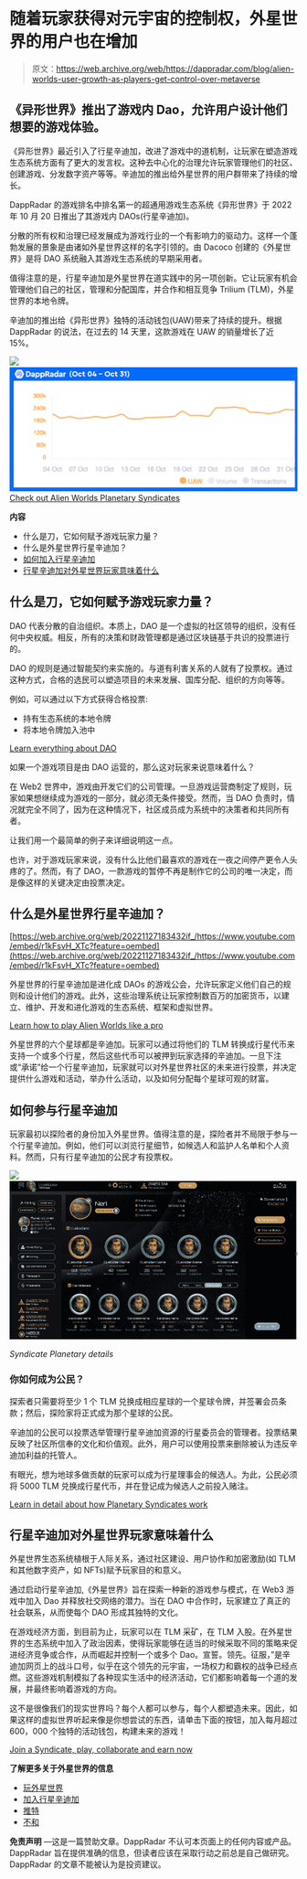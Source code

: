 # 随着玩家获得对元宇宙的控制权，外星世界的用户也在增加

> 原文：<https://web.archive.org/web/https://dappradar.com/blog/alien-worlds-user-growth-as-players-get-control-over-metaverse>

## 《异形世界》推出了游戏内 Dao，允许用户设计他们想要的游戏体验。

《异形世界》最近引入了行星辛迪加，改进了游戏中的道机制，让玩家在塑造游戏生态系统方面有了更大的发言权。这种去中心化的治理允许玩家管理他们的社区、创建游戏、分发数字资产等等。辛迪加的推出给外星世界的用户群带来了持续的增长。

DappRadar 的游戏排名中排名第一的超通用游戏生态系统《异形世界》于 2022 年 10 月 20 日推出了其游戏内 DAOs(行星辛迪加)。

分散的所有权和治理已经发展成为游戏行业的一个有影响力的驱动力。这样一个蓬勃发展的景象是由诸如外星世界这样的名字引领的。由 Dacoco 创建的《外星世界》是将 DAO 系统融入其游戏生态系统的早期采用者。

值得注意的是，行星辛迪加是外星世界在道实践中的另一项创新。它让玩家有机会管理他们自己的社区，管理和分配国库，并合作和相互竞争 Trilium (TLM)，外星世界的本地令牌。

辛迪加的推出给《异形世界》独特的活动钱包(UAW)带来了持续的提升。根据 DappRadar 的说法，在过去的 14 天里，这款游戏在 UAW 的销量增长了近 15%。

![](img/d03d5d0a10b2e7664b91dab8b462bf2d.png)![](img/37ef41e962eaab5ebe5115a54b7a75c8.png)[Check out Alien Worlds Planetary Syndicates](https://web.archive.org/web/20221127183432/https://alienworlds.io/syndicate)

**内容**

*   什么是刀，它如何赋予游戏玩家力量？
*   什么是外星世界行星辛迪加？
*   [如何加入行星辛迪加](https://web.archive.org/web/20221127183432/https://dappradar.com/blog/alien-worlds-user-growth-as-players-get-control-over-metaverse/#how)
*   [行星辛迪加对外星世界玩家意味着什么](https://web.archive.org/web/20221127183432/https://dappradar.com/blog/alien-worlds-user-growth-as-players-get-control-over-metaverse/#mean)

## 什么是刀，它如何赋予游戏玩家力量？

DAO 代表分散的自治组织。本质上，DAO 是一个虚拟的社区领导的组织，没有任何中央权威。相反，所有的决策和财政管理都是通过区块链基于共识的投票进行的。

DAO 的规则是通过智能契约来实施的。与道有利害关系的人就有了投票权。通过这种方式，合格的选民可以塑造项目的未来发展、国库分配、组织的方向等等。

例如，可以通过以下方式获得合格投票:

*   持有生态系统的本地令牌
*   将本地令牌加入池中

[Learn everything about DAO](https://web.archive.org/web/20221127183432/https://dappradar.com/blog/what-is-a-dao-how-does-it-work)

如果一个游戏项目是由 DAO 运营的，那么这对玩家来说意味着什么？

在 Web2 世界中，游戏由开发它们的公司管理。一旦游戏运营商制定了规则，玩家如果想继续成为游戏的一部分，就必须无条件接受。然而，当 DAO 负责时，情况就完全不同了，因为在这种情况下，社区成员成为系统中的决策者和共同所有者。

让我们用一个最简单的例子来详细说明这一点。

也许，对于游戏玩家来说，没有什么比他们最喜欢的游戏在一夜之间停产更令人头疼的了。然而，有了 DAO，一款游戏的暂停不再是制作它的公司的唯一决定，而是像这样的关键决定由投票决定。

## 什么是外星世界行星辛迪加？

[https://web.archive.org/web/20221127183432if_/https://www.youtube.com/embed/r1kFsvH_XTc?feature=oembed](https://web.archive.org/web/20221127183432if_/https://www.youtube.com/embed/r1kFsvH_XTc?feature=oembed)

外星世界的行星辛迪加是进化成 DAOs 的游戏公会，允许玩家定义他们自己的规则和设计他们的游戏。此外，这些治理系统让玩家控制数百万的加密货币，以建立、维护、开发和进化游戏的生态系统、框架和虚拟世界。

[Learn how to play Alien Worlds like a pro](https://web.archive.org/web/20221127183432/https://dappradar.com/blog/how-to-play-alien-worlds-like-a-pro)

外星世界的六个星球都是辛迪加。玩家可以通过将他们的 TLM 转换成行星代币来支持一个或多个行星，然后这些代币可以被押到玩家选择的辛迪加。一旦下注或“承诺”给一个行星辛迪加，玩家就可以对外星世界社区的未来进行投票，并决定提供什么游戏和活动，举办什么活动，以及如何分配每个星球可观的财富。

## 如何参与行星辛迪加

玩家最初以探险者的身份加入外星世界。值得注意的是，探险者并不局限于参与一个行星辛迪加。例如，他们可以浏览行星细节，如候选人和监护人名单和个人资料。然而，只有行星辛迪加的公民才有投票权。

![](img/37f5f64c5229b117e85a79bedd33fbc3.png)![alien worlds in-game dao](img/da288992452808824823a2a71be9b897.png)

*Syndicate Planetary details*

### 你如何成为公民？

探索者只需要将至少 1 个 TLM 兑换成相应星球的一个星球令牌，并签署会员条款；然后，探险家将正式成为那个星球的公民。

辛迪加的公民可以投票选举管理行星辛迪加资源的行星委员会的管理者。投票结果反映了社区所信奉的文化和价值观。此外，用户可以使用投票来删除被认为违反辛迪加利益的托管人。

有眼光，想为地球多做贡献的玩家可以成为行星理事会的候选人。为此，公民必须将 5000 TLM 兑换成行星代币，并在登记成为候选人之前投入赌注。

[Learn in detail about how Planetary Syndicates work](https://web.archive.org/web/20221127183432/https://alienworlds.medium.com/getting-started-with-alien-worlds-planetary-syndicates-90598c24366b)

## 行星辛迪加对外星世界玩家意味着什么

外星世界生态系统植根于人际关系，通过社区建设、用户协作和加密激励(如 TLM 和其他数字资产，如 NFTs)赋予玩家目的和意义。

通过启动行星辛迪加,《外星世界》旨在探索一种新的游戏参与模式，在 Web3 游戏中加入 Dao 并释放社交网络的潜力。当在 DAO 中合作时，玩家建立了真正的社会联系，从而使每个 DAO 形成其独特的文化。

在游戏经济方面，到目前为止，玩家可以在 TLM 采矿，在 TLM 入股。在外星世界的生态系统中加入了政治因素，使得玩家能够在适当的时候采取不同的策略来促进经济竞争或合作，从而崛起并控制一个或多个 Dao。宣誓。领先。征服，”是辛迪加网页上的战斗口号，似乎在这个领先的元宇宙，一场权力和霸权的战争已经点燃。这些游戏机制模拟了各种现实生活中的经济活动，它们都影响着每一个道的发展，并最终影响着游戏的方向。

这不是很像我们的现实世界吗？每个人都可以参与，每个人都塑造未来。因此，如果这样的虚拟世界听起来像是你想尝试的东西，请单击下面的按钮，加入每月超过 600，000 个独特的活动钱包，构建未来的游戏！

[Join a Syndicate, play, collaborate and earn now](https://web.archive.org/web/20221127183432/https://alienworlds.io/syndicates)

**了解更多关于外星世界的信息**

*   [玩外星世界](https://web.archive.org/web/20221127183432/https://alienworlds.io/)
*   [加入行星辛迪加](https://web.archive.org/web/20221127183432/https://alienworlds.io/syndicates)
*   [推特](https://web.archive.org/web/20221127183432/https://www.twitter.com/alienworlds)
*   [不和](https://web.archive.org/web/20221127183432/https://discord.io/alienworldsofficial)

**免责声明** —这是一篇赞助文章。DappRadar 不认可本页面上的任何内容或产品。DappRadar 旨在提供准确的信息，但读者应该在采取行动之前总是自己做研究。DappRadar 的文章不能被认为是投资建议。